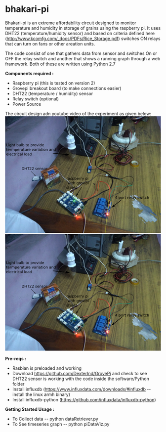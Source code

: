 # bhakari-pi
Bhakari-pi is an extreme affordability circuit designed to monitor temperature and humidity in storage of grains using the raspberry pi. It uses DHT22 (temperature/humidity sensor) and based on criteria defined here (http://www.kcomfg.com/_docs/PDFs/Rice_Storage.pdf) switches ON relays that can turn on fans or other areation units.

The code consist of one that gathers data from sensor and switches On or OFF the relay switch and another that shows a running graph through a web framework. Both of these are written using Python 2.7

**Components required :**
- Raspberry pi (this is tested on version 2)
- Grovepi breakout board (to make connections easier)
- DHT22 (temperature / humidity) sensor
- Relay switch (optional)
- Power Source

The circuit design adn youtube video of the experiment as given below:
![Screenshot](screenshot.png)
[![Circuit design](screenshot.png)](https://youtu.be/dFsxJ2ige1g)

**Pre-reqs :**
- Rasbian is preloaded and working
- Download https://github.com/DexterInd/GrovePi and check to see DHT22 sensor is working with the code inside the software/Python folder
- Install influxdb (https://www.influxdata.com/downloads/#influxdb -- install the linux armh binary)
- Install influxdb-python (https://github.com/influxdata/influxdb-python)

**Getting Started Usage :**
- To Collect data -- python dataRetriever.py
- To See timeseries graph -- python piDataViz.py


